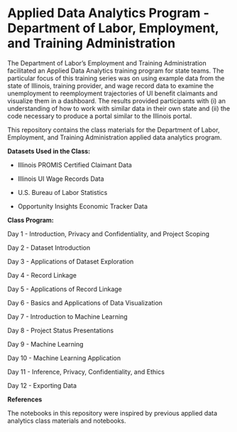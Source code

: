 # Applied Data Analytics Program - Department of Labor, Employment, and Training Administration
The Department of Labor’s Employment and Training Administration facilitated an Applied Data Analytics training program for state teams. The particular focus of this training series was on using example data from the state of Illinois, training provider, and wage record data to examine the unemployment to reemployment trajectories of UI benefit claimants and visualize them in a dashboard. The results provided participants with (i) an understanding of how to work with similar data in their own state and (ii) the code necessary to produce a portal similar to the Illinois portal.

This repository contains the class materials for the Department of Labor, Employment, and Training Administration applied data analytics program.


**Datasets Used in the Class:**

* Illinois PROMIS Certified Claimant Data

* Illinois UI Wage Records Data

* U.S. Bureau of Labor Statistics

* Opportunity Insights Economic Tracker Data

**Class Program:**

Day 1 - Introduction, Privacy and Confidentiality, and Project Scoping

Day 2 - Dataset Introduction

Day 3 - Applications of Dataset Exploration

Day 4 - Record Linkage

Day 5 - Applications of Record Linkage

Day 6 - Basics and Applications of Data Visualization

Day 7 - Introduction to Machine Learning

Day 8 - Project Status Presentations

Day 9 - Machine Learning

Day 10 - Machine Learning Application

Day 11 - Inference, Privacy, Confidentiality, and Ethics

Day 12 - Exporting Data

**References**

The notebooks in this repository were inspired by previous applied data analytics class materials and notebooks.
